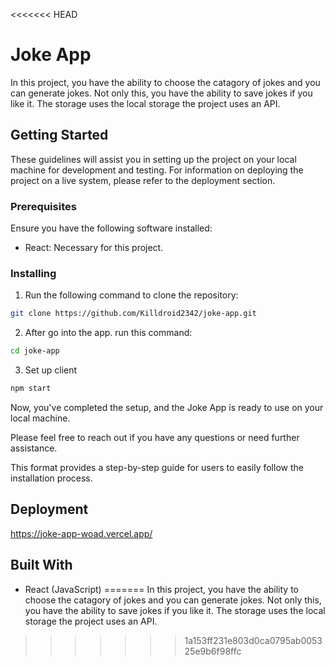 <<<<<<< HEAD
# Joke App

In this project, you have the ability to choose the catagory of jokes and you can generate jokes. Not only this, you have the ability to save jokes if you like it. The storage uses the local storage the project uses an API.

## Getting Started

These guidelines will assist you in setting up the project on your local machine for development and testing. For information on deploying the project on a live system, please refer to the deployment section.

### Prerequisites

Ensure you have the following software installed:

- React: Necessary for this project.

### Installing

1. Run the following command to clone the repository:

```bash
git clone https://github.com/Killdroid2342/joke-app.git
```

2. After go into the app. run this command:

```bash
cd joke-app

```

3. Set up client

```bash
npm start
```

Now, you've completed the setup, and the Joke App is ready to use on your local machine.

Please feel free to reach out if you have any questions or need further assistance.

This format provides a step-by-step guide for users to easily follow the installation process.

## Deployment

https://joke-app-woad.vercel.app/

## Built With

- React (JavaScript)
=======
In this project, you have the ability to choose the catagory of jokes and you can generate jokes. Not only this, you have the ability to save jokes if you like it. The storage uses the local storage the project uses an API.
>>>>>>> 1a153ff231e803d0ca0795ab005325e9b6f98ffc
